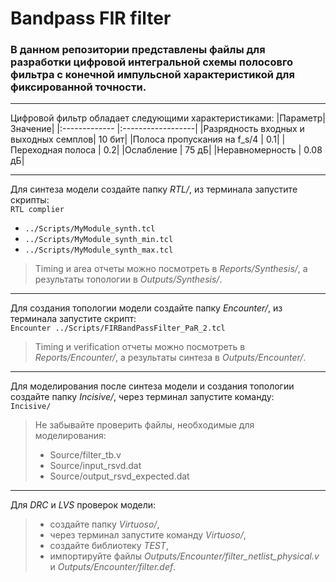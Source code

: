 # Bandpass FIR filter

### В данном репозитории представлены файлы для разработки цифровой интегральной схемы полосовго фильтра с конечной импульсной характеристикой для фиксированной точности.  
___
Цифровой фильтр обладает следующими характеристиками:
|Параметр|	Значение|
|:------------- |:------------------|
|Разрядность входных и выходных семплов|	10 бит|
|Полоса пропускания на f_s/4           |	0.1|
|Переходная полоса                     |	0.2|
|Ослабление                            |	75 дБ|
|Неравномерность                       |	0.08 дБ|
___
Для синтеза модели создайте папку *RTL/*, из терминала запустите скрипты:  
`RTL complier` 
 *	`../Scripts/MyModule_synth.tcl`
 *	`../Scripts/MyModule_synth_min.tcl`
 *	`../Scripts/MyModule_synth_max.tcl`

> Timing и area отчеты можно посмотреть в *Reports/Synthesis/*, а результаты топологии в *Outputs/Synthesis/*. 
________   
    
Для создания топологии модели создайте папку *Encounter/*, из терминала запустите скрипт:   
 `Encounter ../Scripts/FIRBandPassFilter_PaR_2.tcl`
> Timing и verification отчеты можно посмотреть в *Reports/Encounter/*, а результаты синтеза в *Outputs/Encounter/*.
_______
Для моделирования после синтеза модели и создания топологии создайте папку *Incisive/*, через терминал запустите команду:  
 `Incisive/`
>Не забывайте проверить файлы, необходимые для моделирования: 
> *	Source/filter_tb.v
> *	Source/input_rsvd.dat
> *	Source/output_rsvd_expected.dat
_______
Для *DRC* и *LVS* проверок модели:
> * создайте папку *Virtuoso/*, 
> * через терминал запустите команду *Virtuoso/*, 
> * создайте библиотеку *TEST*, 
> * импортируйте файлы *Outputs/Encounter/filter_netlist_physical.v* и *Outputs/Encounter/filter.def*. 
